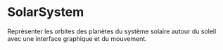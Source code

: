 # SolarSystem
Représenter les orbites des planètes du système solaire autour du soleil avec une interface graphique et du mouvement.

